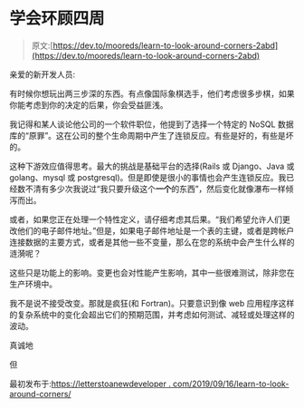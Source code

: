# 学会环顾四周

> 原文:[https://dev.to/mooreds/learn-to-look-around-corners-2abd](https://dev.to/mooreds/learn-to-look-around-corners-2abd)

亲爱的新开发人员:

有时候你想玩出两三步深的东西。有点像国际象棋选手，他们考虑很多步棋，如果你能考虑到你的决定的后果，你会受益匪浅。

我记得和某人谈论他公司的一个软件职位，他提到了选择一个特定的 NoSQL 数据库的“原罪”。这在公司的整个生命周期中产生了连锁反应。有些是好的，有些是坏的。

这种下游效应值得思考。最大的挑战是基础平台的选择(Rails 或 Django、Java 或 golang、mysql 或 postgresql)。但是即使是很小的事情也会产生连锁反应。我已经数不清有多少次我说过“我只要升级这个**一个**的东西”，然后变化就像瀑布一样倾泻而出。

或者，如果您正在处理一个特性定义，请仔细考虑其后果。“我们希望允许人们更改他们的电子邮件地址。”但是，如果电子邮件地址是一个表的主键，或者是跨帐户连接数据的主要方式，或者是其他一些不变量，那么在您的系统中会产生什么样的涟漪呢？

这些只是功能上的影响。变更也会对性能产生影响，其中一些很难测试，除非您在生产环境中。

我不是说不接受改变。那就是疯狂(和 Fortran)。只要意识到像 web 应用程序这样的复杂系统中的变化会超出它们的预期范围，并考虑如何测试、减轻或处理这样的波动。

真诚地

但

最初发布于:[https://letterstoanewdeveloper . com/2019/09/16/learn-to-look-around-corners/](https://letterstoanewdeveloper.com/2019/09/16/learn-to-look-around-corners/)